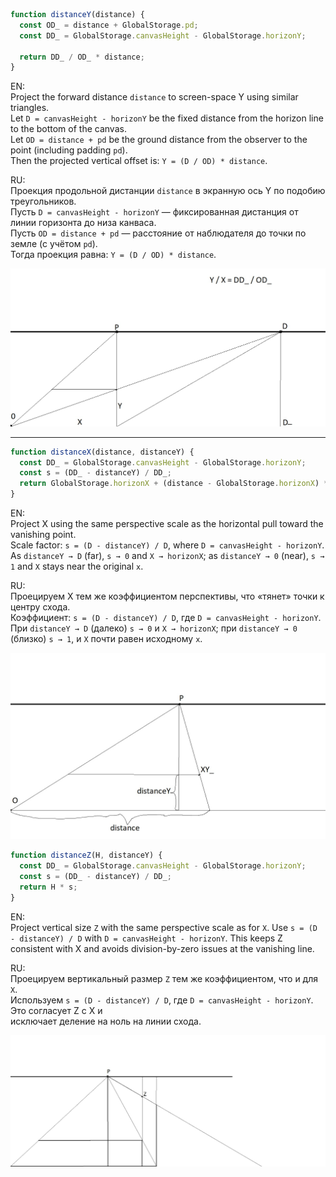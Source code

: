 ```js
function distanceY(distance) {
  const OD_ = distance + GlobalStorage.pd;
  const DD_ = GlobalStorage.canvasHeight - GlobalStorage.horizonY;

  return DD_ / OD_ * distance;
}
```

EN:  
Project the forward distance `distance` to screen-space Y using similar triangles.  
Let `D = canvasHeight - horizonY` be the fixed distance from the horizon line to the bottom of the canvas.  
Let `OD = distance + pd` be the ground distance from the observer to the point (including padding `pd`).  
Then the projected vertical offset is: `Y = (D / OD) * distance`.

RU:  
Проекция продольной дистанции `distance` в экранную ось Y по подобию треугольников.  
Пусть `D = canvasHeight - horizonY` — фиксированная дистанция от линии горизонта до низа канваса.  
Пусть `OD = distance + pd` — расстояние от наблюдателя до точки по земле (с учётом `pd`).  
Тогда проекция равна: `Y = (D / OD) * distance`.

![distanceY](distanceY.jpg)

---

```js
function distanceX(distance, distanceY) {
  const DD_ = GlobalStorage.canvasHeight - GlobalStorage.horizonY;
  const s = (DD_ - distanceY) / DD_;
  return GlobalStorage.horizonX + (distance - GlobalStorage.horizonX) * s;
}
```

EN:  
Project X using the same perspective scale as the horizontal pull toward the vanishing point.  
Scale factor: `s = (D - distanceY) / D`, where `D = canvasHeight - horizonY`.  
As `distanceY → D` (far), `s → 0` and `X → horizonX`; as `distanceY → 0` (near), `s → 1` and `X` stays near the original
`x`.

RU:  
Проецируем X тем же коэффициентом перспективы, что «тянет» точки к центру схода.  
Коэффициент: `s = (D - distanceY) / D`, где `D = canvasHeight - horizonY`.  
При `distanceY → D` (далеко) `s → 0` и `X → horizonX`; при `distanceY → 0` (близко) `s → 1`, и `X` почти равен исходному
`x`.

![distanceX](distanceX.jpg)

```js
function distanceZ(H, distanceY) {
  const DD_ = GlobalStorage.canvasHeight - GlobalStorage.horizonY;
  const s = (DD_ - distanceY) / DD_;
  return H * s;
}
```

EN:  
Project vertical size `Z` with the same perspective scale as for `X`.
Use `s = (D - distanceY) / D` with `D = canvasHeight - horizonY`. This keeps Z consistent with X and
avoids division-by-zero issues at the vanishing line.

RU:  
Проецируем вертикальный размер `Z` тем же коэффициентом, что и для `X`.  
Используем `s = (D - distanceY) / D`, где `D = canvasHeight - horizonY`. Это согласует Z с X и  
исключает деление на ноль на линии схода.  

![distanceZ](distanceZ.jpg)
